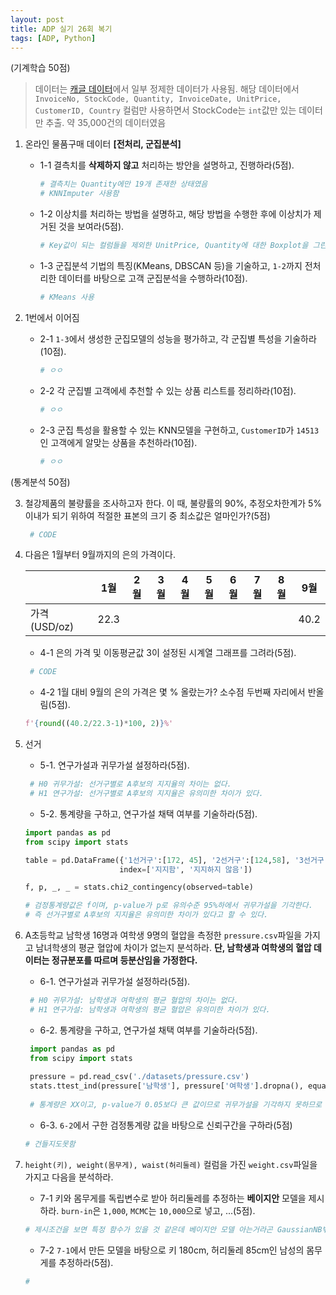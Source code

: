 ```yaml
---
layout: post
title: ADP 실기 26회 복기
tags: [ADP, Python]
---
```


(기계학습 50점)

> 데이터는 [캐글 데이터](https://www.kaggle.com/code/fabiendaniel/customer-segmentation/data)에서 일부 정제한 데이터가 사용됨. 해당 데이터에서 `InvoiceNo, StockCode, Quantity, InvoiceDate, UnitPrice, CustomerID, Country` 컬럼만 사용하면서 StockCode는 `int`값만 있는 데이터만 추출. 약 35,000건의 데이터였음


1. 온라인 물품구매 데이터 **[전처리, 군집분석]**

   - 1-1 결측치를 **삭제하지 않고** 처리하는 방안을 설명하고, 진행하라(5점).

     ```python
     # 결측치는 Quantity에만 19개 존재한 상태였음
     # KNNImputer 사용함
     ```

   - 1-2 이상치를 처리하는 방법을 설명하고, 해당 방법을 수행한 후에 이상치가 제거된 것을 보여라(5점).

     ```python
     # Key값이 되는 컬럼들을 제외한 UnitPrice, Quantity에 대한 Boxplot을 그린 후 IQR 외의 이상치를 제거함
     ```

   - 1-3 군집분석 기법의 특징(KMeans, DBSCAN 등)을 기술하고, `1-2`까지 전처리한 데이터를 바탕으로 고객 군집분석을 수행하라(10점).

     ```python
     # KMeans 사용
     ```


3. 1번에서 이어짐
   - 2-1 `1-3`에서 생성한 군집모델의 성능을 평가하고, 각 군집별 특성을 기술하라(10점).

     ```python
     # ㅇㅇ
     ```

   - 2-2 각 군집별 고객에세 추천할 수 있는 상품 리스트를 정리하라(10점).

     ```python
     # ㅇㅇ
     ```

   - 2-3 군집 특성을 활용할 수 있는 KNN모델을 구현하고, `CustomerID`가 `14513`인 고객에게 알맞는 상품을 추천하라(10점).

     ```python
     # ㅇㅇ
     ```


(통계분석 50점)

3. 철강제품의 불량률을 조사하고자 한다. 이 때, 불량률의 90%, 추정오차한계가 5% 이내가 되기 위하여 적절한 표본의 크기 중 최소값은 얼마인가?(5점)
   
   ```python
    # CODE
   ```

4. 다음은 1월부터 9월까지의 은의 가격이다.
   
   ||1월|2월|3월|4월|5월|6월|7월|8월|9월|
   |-|-|-|-|-|-|-|-|-|-|
   |가격(USD/oz)|22.3||||||||40.2|

   - 4-1 은의 가격 및 이동평균값 3이 설정된 시계열 그래프를 그려라(5점).

   ```python
    # CODE
   ```

   - 4-2 1월 대비 9월의 은의 가격은 몇 % 올랐는가? 소수점 두번째 자리에서 반올림(5점).

   ```python
   f'{round((40.2/22.3-1)*100, 2)}%'
   ```


5. 선거
   - 5-1. 연구가설과 귀무가설 설정하라(5점).

   ```python
    # H0 귀무가설: 선거구별로 A후보의 지지율의 차이는 없다. 
    # H1 연구가설: 선거구별로 A후보의 지지율은 유의미한 차이가 있다.
   ```

   - 5-2. 통계량을 구하고, 연구가설 채택 여부를 기술하라(5점).

   ```python
   import pandas as pd
   from scipy import stats 

   table = pd.DataFrame({'1선거구':[172, 45], '2선거구':[124,58], '3선거구':[157,65]},
                        index=['지지함', '지지하지 않음'])
   
   f, p, _, _ = stats.chi2_contingency(observed=table)

   # 검정통계량값은 f이며, p-value가 p로 유의수준 95%하에서 귀무가설을 기각한다.
   # 즉 선거구별로 A후보의 지지율은 유의미한 차이가 있다고 할 수 있다.
   ```


6. A초등학교 남학생 16명과 여학생 9명의 혈압을 측정한 `pressure.csv`파일을 가지고 남녀학생의 평균 혈압에 차이가 없는지 분석하라. **단, 남학생과 여학생의 혈압 데이터는 정규분포를 따르며 등분산임을 가정한다.**
   - 6-1. 연구가설과 귀무가설 설정하라(5점).

   ```python
    # H0 귀무가설: 남학생과 여학생의 평균 혈압의 차이는 없다. 
    # H1 연구가설: 남학생과 여학생의 평균 혈압은 유의미한 차이가 있다.
   ```

   - 6-2. 통계량을 구하고, 연구가설 채택 여부를 기술하라(5점).

   ```python
    import pandas as pd
    from scipy import stats
    
    pressure = pd.read_csv('./datasets/pressure.csv')
    stats.ttest_ind(pressure['남학생'], pressure['여학생'].dropna(), equal_var=True)
    
    # 통계량은 XX이고, p-value가 0.05보다 큰 값이므로 귀무가설을 기각하지 못하므로 남학생과 여학생의 평균 혈압의 차이는 없다.
   ```

   - 6-3. `6-2`에서 구한 검정통계량 값을 바탕으로 신뢰구간을 구하라(5점)

   ```python 
   # 건들지도못함
   ```


7. `height(키), weight(몸무게), waist(허리둘레)` 컬럼을 가진 `weight.csv`파일을 가지고 다음을 분석하라.
   - 7-1 키와 몸무게를 독립변수로 받아 허리둘레를 추정하는 **베이지안** 모델을 제시하라. `burn-in`은 `1,000`, `MCMC`는 `10,000`으로 넣고, ...(5점).

   ```python 
   # 제시조건을 보면 특정 함수가 있을 것 같은데 베이지안 모델 아는거라곤 GaussianNB밖에 없어서 그냥 그걸로 풀었다.
   ```

   - 7-2 `7-1`에서 만든 모델을 바탕으로 키 180cm, 허리둘레 85cm인 남성의 몸무게를 추정하라(5점).

   ```python 
   # 
   ```
